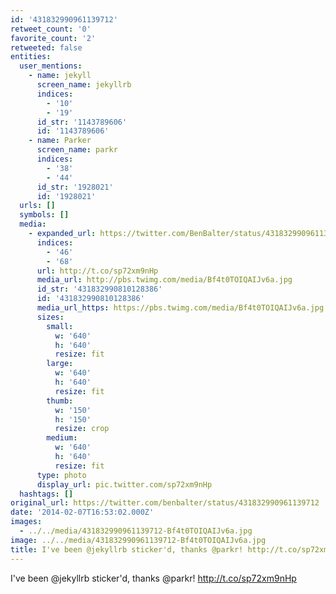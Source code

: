```yaml
---
id: '431832990961139712'
retweet_count: '0'
favorite_count: '2'
retweeted: false
entities:
  user_mentions:
    - name: jekyll
      screen_name: jekyllrb
      indices:
        - '10'
        - '19'
      id_str: '1143789606'
      id: '1143789606'
    - name: Parker
      screen_name: parkr
      indices:
        - '38'
        - '44'
      id_str: '1928021'
      id: '1928021'
  urls: []
  symbols: []
  media:
    - expanded_url: https://twitter.com/BenBalter/status/431832990961139712/photo/1
      indices:
        - '46'
        - '68'
      url: http://t.co/sp72xm9nHp
      media_url: http://pbs.twimg.com/media/Bf4t0TOIQAIJv6a.jpg
      id_str: '431832990810128386'
      id: '431832990810128386'
      media_url_https: https://pbs.twimg.com/media/Bf4t0TOIQAIJv6a.jpg
      sizes:
        small:
          w: '640'
          h: '640'
          resize: fit
        large:
          w: '640'
          h: '640'
          resize: fit
        thumb:
          w: '150'
          h: '150'
          resize: crop
        medium:
          w: '640'
          h: '640'
          resize: fit
      type: photo
      display_url: pic.twitter.com/sp72xm9nHp
  hashtags: []
original_url: https://twitter.com/benbalter/status/431832990961139712
date: '2014-02-07T16:53:02.000Z'
images:
  - ../../media/431832990961139712-Bf4t0TOIQAIJv6a.jpg
image: ../../media/431832990961139712-Bf4t0TOIQAIJv6a.jpg
title: I've been @jekyllrb sticker'd, thanks @parkr! http://t.co/sp72xm9nHp
---
```


I've been @jekyllrb sticker'd, thanks @parkr! http://t.co/sp72xm9nHp
